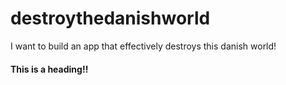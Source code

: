 # destroythedanishworld
 I want to build an app that effectively destroys this danish world!

#### This is a heading!!
